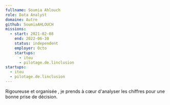 ```yaml
---
fullname: Soumia Ahlouch
role: Data Analyst
domaine: Autre
github: SoumiaAHLOUCH
missions:
  - start: 2021-02-08
    end: 2022-06-30
    status: independent
    employer: Octo
    startups:
      - itou
      - pilotage.de.linclusion
startups:
  - itou
  - pilotage.de.linclusion
---
```

Rigoureuse et organisée , je prends à cœur d'analyser les chiffres pour une bonne prise de décision.